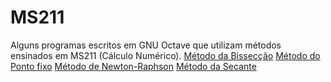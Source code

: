 # MS211
Alguns programas escritos em GNU Octave que utilizam métodos ensinados em MS211 (Cálculo Numérico).
  <a href="Metodos/bissecção.m">Método da Bissecção</a>
  <a href="Metodos/ponto_fixo.m">Método do Ponto fixo</a>
  <a href="Metodos/newton_raphson.m">Método de Newton-Raphson</a>
  <a href="Metodos/secante.m">Método da Secante</a>
